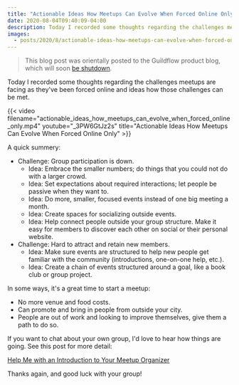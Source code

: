 ```yaml
---
title: "Actionable Ideas How Meetups Can Evolve When Forced Online Only"
date: 2020-08-04T09:40:09-04:00
description: Today I recorded some thoughts regarding the challenges meetups are facing as they've been forced online and ideas how those challenges can be met.
images:
  - posts/2020/8/actionable-ideas-how-meetups-can-evolve-when-forced-online-only/thumb.jpeg
---
```


> This blog post was orientally posted to the Guildflow product blog, which will soon [be shutdown](/posts/2021/10/guildflow-shutdown/).

Today I recorded some thoughts regarding the challenges meetups are facing as they've been forced online and ideas how those challenges can be met.

{{< video filename="actionable_ideas_how_meetups_can_evolve_when_forced_online_only.mp4" youtube="_3PW6GtJz2s" title="Actionable Ideas How Meetups Can Evolve When Forced Online Only" >}}

A quick summery:

* Challenge: Group participation is down.
  * Idea: Embrace the smaller numbers; do things that you could not do with a larger crowd.
  * Idea: Set expectations about required interactions; let people be passive when they want to.
  * Idea: Do more, smaller, focused events instead of one big meeting a month. 
  * Idea: Create spaces for socializing outside events.
  * Idea: Help connect people outside your group structure. Make it easy for members to discover each other on social or their personal website.
* Challenge: Hard to attract and retain new members.
  * Idea: Make sure events are structured to help new people get familiar with the community (introductions, one-on-one help, etc.).
  * Idea: Create a chain of events structured around a goal, like a book club or group project.

In some ways, it's a great time to start a meetup:

* No more venue and food costs.
* Can promote and bring in people from outside your city.
* People are out of work and looking to improve themselves, give them a path to do so.

If you want to chat about your own group, I'd love to hear how things are going. See this post for more detail:

[Help Me with an Introduction to Your Meetup Organizer](http://mikezornek.com/posts/2020/8/help-me-with-an-introduction-to-your-meetup-organizer/)

Thanks again, and good luck with your group!